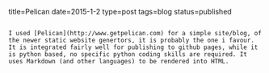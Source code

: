 title=Pelican
date=2015-1-2
type=post
tags=blog
status=published
~~~~~~

I used [Pelican](http://www.getpelican.com) for a simple site/blog, of the newer static website genertors, it is probably the one i favour. It is integrated fairly well for publishing to github pages, while it is python based, no specific python coding skills are required. It uses Markdown (and other languages) to be rendered into HTML.
